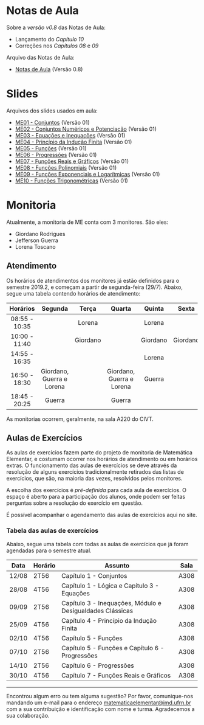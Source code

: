 # Notas de Aula
Sobre a *versão v0.8* das Notas de Aula:
- Lançamento do *Capítulo 10*
- Correções nos *Capítulos 08* e *09*

Arquivo das Notas de Aula:
- [Notas de Aula](materiais/Notas%20de%20Aula.pdf) (Versão 0.8)

# Slides
Arquivos dos slides usados em aula:
- [ME01 - Conjuntos](materiais/ME01%20-%20Conjuntos.pdf) (Versão 01)
- [ME02 - Conjuntos Numéricos e Potenciação](materiais/ME02%20-%20Conjuntos%20Numéricos%20e%20Potenciação.pdf) (Versão 01)
- [ME03 - Equações e Inequações](materiais/ME03%20-%20Equações%20e%20Inequações.pdf) (Versão 01)
- [ME04 - Princípio da Indução Finita](materiais/ME04%20-%20Princípio%20da%20Indução%20Finita.pdf) (Versão 01)
- [ME05 - Funções](materiais/ME05%20-%20Funções.pdf) (Versão 01)
- [ME06 - Progressões](materiais/ME06%20-%20Progressões.pdf) (Versão 01)
- [ME07 - Funções Reais e Gráficos](materiais/ME07%20-%20Funções%20Reais%20e%20Gráficos.pdf) (Versão 01)
- [ME08 - Funções Polinomiais](materiais/ME08%20-%20Funções%20Polinomiais.pdf) (Versão 01)
- [ME09 - Funções Exponenciais e Logarítmicas](materiais/ME09%20-%20Funções%20Exponenciais%20e%20Logarítmicas.pdf) (Versão 01)
- [ME10 - Funções Trigonométricas](materiais/ME10%20-%20Funções%20Trigonométricas.pdf) (Versão 01)

# Monitoria
Atualmente, a monitoria de ME conta com 3 monitores. São eles:
- Giordano Rodrigues
- Jefferson Guerra
- Lorena Toscano

## Atendimento
Os horários de atendimentos dos monitores já estão definidos para o semestre 2019.2, e começam a partir de segunda-feira (29/7). Abaixo, segue uma tabela contendo horários de atendimento:

| Horários      | Segunda                   | Terça     | Quarta                    | Quinta   | Sexta    |
| :---:         | :---:                     | :---:     | :---:                     | :---:    | :---:    |
| 08:55 - 10:35 |                           | Lorena    |                           | Lorena   |          |
| 10:00 - 11:40 |                           | Giordano  |                           | Giordano | Giordano |
| 14:55 - 16:35 |                           |           |                           | Lorena   |          |
| 16:50 - 18:30 | Giordano, Guerra e Lorena |           | Giordano, Guerra e Lorena | Guerra   |          |
| 18:45 - 20:25 | Guerra                    |           | Guerra                    |          |          |

As monitorias ocorrem, geralmente, na sala A220 do CIVT.

## Aulas de Exercícios
As aulas de exercícios fazem parte do projeto de monitoria de Matemática Elementar, e costumam ocorrer nos horários de atendimento ou em horários extras. O funcionamento das aulas de exercícios se deve através da resolução de alguns exercícios tradicionalmente retirados das listas de exercícios, que são, na maioria das vezes, resolvidos pelos monitores.

A escolha dos exercícios é *pré-definida* para cada aula de exercícios. O espaço é aberto para a participação dos alunos, onde podem ser feitas perguntas sobre a resolução do exercício em questão.

É possível acompanhar o agendamento das aulas de exercícios aqui no site.

### Tabela das aulas de exercícios
Abaixo, segue uma tabela com todas as aulas de exercícios que já foram agendadas para o semestre atual.

| Data  | Horário | Assunto                                                   | Sala |
| ---   | ---     | ---                                                       | ---  |
| 12/08 | 2T56    | Capítulo 1 - Conjuntos                                    | A308 |
| 28/08 | 4T56    | Capítulo 1 - Lógica e Capítulo 3 - Equações               | A308 |
| 09/09 | 2T56    | Capítulo 3 - Inequações, Módulo e Desigualdades Clássicas | A308 |
| 25/09 | 4T56    | Capítulo 4 - Princípio da Indução Finita                  | A308 |
| 02/10 | 4T56    | Capítulo 5 - Funções                                      | A308 |
| 07/10 | 2T56    | Capítulo 5 - Funções e Capítulo 6 - Progressões           | A308 |
| 14/10 | 2T56    | Capítulo 6 - Progressões                                  | A308 |
| 30/10 | 4T56    | Capítulo 7 - Funções Reais e Gráficos                     | A308 |

---
Encontrou algum erro ou tem alguma sugestão? Por favor, comunique-nos mandando um e-mail para o endereço [matematicaelementar@imd.ufrn.br](mailto:matematicaelementar@imd.ufrn.br) com a sua contribuição e identificação com nome e turma. Agradecemos a sua colaboração.
